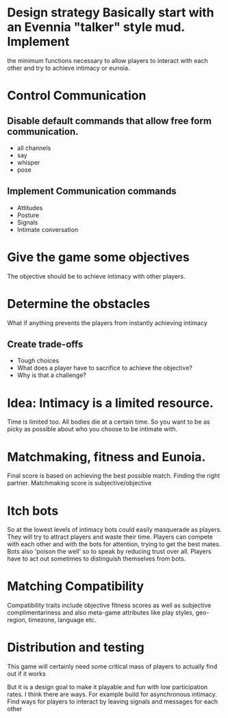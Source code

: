 # Design strategy Basically start with an Evennia "talker" style mud. Implement
the minimum functions necessary to allow players to interact with each other and
try to achieve intimacy or eunoia.

# Control Communication

## Disable default commands that allow free form communication.

* all channels
* say
* whisper
* pose

## Implement Communication commands
* Attitudes
* Posture
* Signals
* Intimate conversation

# Give the game some objectives 

The objective should be to achieve intimacy
with other players.

# Determine the obstacles 

What if anything prevents the players from instantly achieving intimacy

## Create trade-offs

* Tough choices 
* What does a player have to sacrifice to achieve the objective?
* Why is that a challenge?

# Idea: Intimacy is a limited resource.
Time is limited too. All bodies die at a certain time. 
So you want to be as picky as possible about who you choose to be intimate
with.

# Matchmaking, fitness and Eunoia.
Final score is based on achieving the best possible match. Finding the right
partner.  Matchmaking score is subjective/objective

# Itch bots 
So at the lowest levels of intimacy bots could easily masquerade as
players. They will try to attract players and waste their time.  Players can
compete with each other and with the bots for attention, trying to get the best
mates. Bots also 'poison the well' so to speak by reducing trust over all.
Players have to act out sometimes to distinguish themselves from bots.

# Matching Compatibility 
Compatibility traits include objective fitness scores as well as subjective
complimentariness and also meta-game attributes like play styles, geo-region,
timezone, language etc.

# Distribution and testing 
This game will certainly need some critical mass of
players to actually find out if it works

But it is a design goal to make it playable and fun with low participation
rates. I think there are ways. For example build for asynchronous intimacy.
Find ways for players to interact by leaving signals and messages for each other

